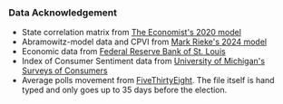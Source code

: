 ### Data Acknowledgement

- State correlation matrix from [The Economist's 2020 model](https://github.com/TheEconomist/us-potus-model)
- Abramowitz-model data and CPVI from [Mark Rieke's 2024 model](https://github.com/markjrieke/2024-potus/tree/main)
- Economic data from [Federal Reserve Bank of St. Louis](https://fred.stlouisfed.org/)
- Index of Consumer Sentiment data from [University of Michigan's Surveys of Consumers](http://www.sca.isr.umich.edu/)
- Average polls movement from [FiveThirtyEight](https://abcnews.go.com/538/538s-2024-presidential-election-forecast-works/story?id=113068753). The file itself is hand typed and only goes up to 35 days before the election.